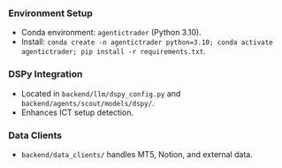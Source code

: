 ### Environment Setup
- Conda environment: `agentictrader` (Python 3.10).
- Install: `conda create -n agentictrader python=3.10; conda activate agentictrader; pip install -r requirements.txt`.

### DSPy Integration
- Located in `backend/llm/dspy_config.py` and `backend/agents/scout/models/dspy/`.
- Enhances ICT setup detection.

### Data Clients
- `backend/data_clients/` handles MT5, Notion, and external data.
